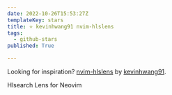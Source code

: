 ```yaml
---
date: 2022-10-26T15:53:27Z
templateKey: stars
title: ⭐ kevinhwang91 nvim-hlslens
tags:
  - github-stars
published: True

---
```


Looking for inspiration? [nvim-hlslens](https://github.com/kevinhwang91/nvim-hlslens) by [kevinhwang91](https://github.com/kevinhwang91).

Hlsearch Lens for Neovim
